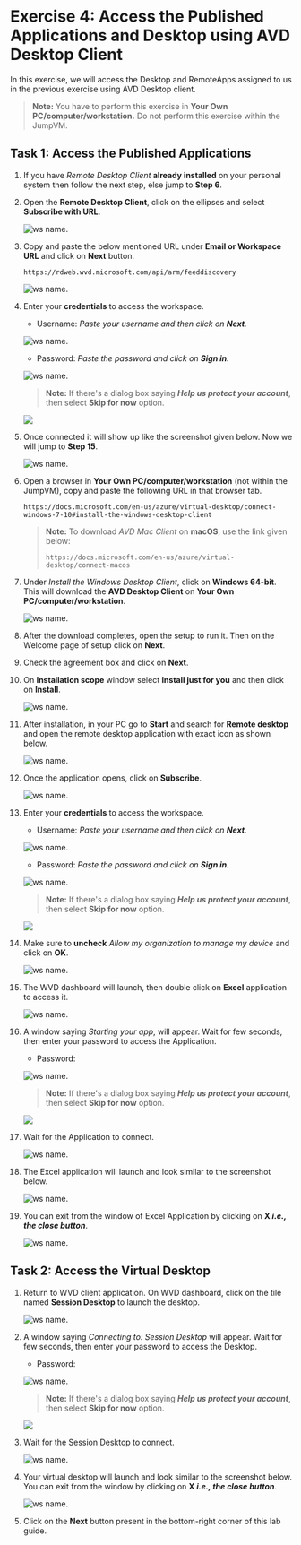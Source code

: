 # Exercise 4: Access the Published Applications and Desktop using AVD Desktop Client

In this exercise, we will access the Desktop and RemoteApps assigned to us in the previous exercise using AVD Desktop client.

> **Note:** You have to perform this exercise in **Your Own PC/computer/workstation.** Do not perform this exercise within the JumpVM.


## **Task 1: Access the Published Applications**

1. If you have *Remote Desktop Client* **already installed** on your personal system then follow the next step, else jump to **Step 6**. 

2. Open the **Remote Desktop Client**, click on the ellipses and select **Subscribe with URL**.

   ![ws name.](media/labinst25.png)

3. Copy and paste the below mentioned URL under **Email or Workspace URL** and click on **Next** button.

   ```https://rdweb.wvd.microsoft.com/api/arm/feeddiscovery```

   ![ws name.](media/labinst23.png)

4. Enter your **credentials** to access the workspace.

   - Username: *Paste your username* **<inject key="AzureAdUserEmail" />** *and then click on **Next**.*
   
   ![ws name.](media/95.png)

   - Password: *Paste the password* **<inject key="AzureAdUserPassword" />** *and click on **Sign in**.*

   ![ws name.](media/96.png)

   >**Note:** If there's a dialog box saying ***Help us protect your account***, then select **Skip for now** option.
 
   ![](media/login.png)

5. Once connected it will show up like the screenshot given below. Now we will jump to **Step 15**.

   ![ws name.](media/labinst24.png)

6. Open a browser in **Your Own PC/computer/workstation** (not within the JumpVM), copy and paste the following URL in that browser tab.

   ```https://docs.microsoft.com/en-us/azure/virtual-desktop/connect-windows-7-10#install-the-windows-desktop-client```

   >**Note:** To download *AVD Mac Client* on **macOS**, use the link given below:
   >
   >```https://docs.microsoft.com/en-us/azure/virtual-desktop/connect-macos```

7. Under *Install the Windows Desktop Client*, click on **Windows 64-bit**. This will download the **AVD Desktop Client** on **Your Own PC/computer/workstation**.
   
   ![ws name.](media/a48.png)
      
8. After the download completes, open the setup to run it. Then on the Welcome page of setup click on **Next**.

9. Check the agreement box and click on **Next**.

10. On **Installation scope** window select **Install just for you** and then click on **Install**.

    ![ws name.](media/wvd41.png)

11. After installation, in your PC go to **Start** and search for **Remote desktop** and open the remote desktop application with exact icon as shown below.

    ![ws name.](media/137.png)
   
12. Once the application opens, click on **Subscribe**.

    ![ws name.](media/a49.png)
  
13. Enter your **credentials** to access the workspace.

    - Username: *Paste your username* **<inject key="AzureAdUserEmail" />** *and then click on **Next**.*
   
    ![ws name.](media/95.png)

    - Password: *Paste the password* **<inject key="AzureAdUserPassword" />** *and click on **Sign in**.*

    ![ws name.](media/96.png)

    >**Note:** If there's a dialog box saying ***Help us protect your account***, then select **Skip for now** option.

    ![](media/login.png)
   
14. Make sure to **uncheck** *Allow my organization to manage my device* and click on **OK**.

    ![ws name.](media/ex4t1s9.png)
   
   
15. The WVD dashboard will launch, then double click on **Excel** application to access it.

    ![ws name.](media/ex4t1s10.png)
   
16. A window saying *Starting your app*, will appear. Wait for few seconds, then enter your password to access the Application.

    - Password: **<inject key="AzureAdUserPassword" />**
   
    ![ws name.](media/ch14.png)

    >**Note:** If there's a dialog box saying ***Help us protect your account***, then select **Skip for now** option.

    ![](media/login.png)

17. Wait for the Application to connect.

    ![ws name.](media/58.png)
   
18. The Excel application will launch and look similar to the screenshot below.

    ![ws name.](media/ch15.png) 
    
19. You can exit from the window of Excel Application by clicking on **X *i.e., the close button***.

    ![ws name.](media/ch16.png)
   
## **Task 2: Access the Virtual Desktop**


1. Return to WVD client application. On WVD dashboard, click on the tile named **Session Desktop** to launch the desktop.

   ![ws name.](media/ex4t2s2.png)
   
2. A window saying *Connecting to: Session Desktop* will appear. Wait for few seconds, then enter your password to access the Desktop.

   - Password: **<inject key="AzureAdUserPassword" />**
   
   ![ws name.](media/ch14.png)
   
   >**Note:** If there's a dialog box saying ***Help us protect your account***, then select **Skip for now** option.
   
   ![](media/login.png)

3. Wait for the Session Desktop to connect.

   ![ws name.](media/ex4t2s4.png)

4. Your virtual desktop will launch and look similar to the screenshot below. You can exit from the window by clicking on **X *i.e., the close button***. 
        
   ![ws name.](media/ex4t2s5.png)   
     
5. Click on the **Next** button present in the bottom-right corner of this lab guide. 

